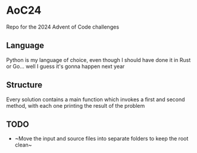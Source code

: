 # AoC24

Repo for the 2024 Advent of Code challenges

## Language

Python is my language of choice, even though I should have done it in Rust or Go... well I guess it's gonna happen next year

## Structure

Every solution contains a main function which invokes a first and second method, with each one printing the result of the problem

## TODO

- ~Move the input and source files into separate folders to keep the root clean~
